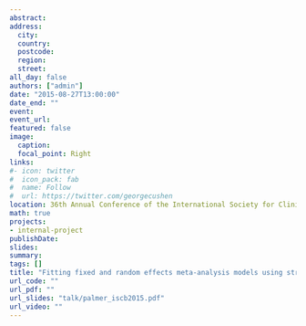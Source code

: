 ```yaml
---
abstract: 
address:
  city: 
  country: 
  postcode: 
  region: 
  street: 
all_day: false
authors: ["admin"]
date: "2015-08-27T13:00:00"
date_end: ""
event: 
event_url: 
featured: false
image:
  caption: 
  focal_point: Right
links:
#- icon: twitter
#  icon_pack: fab
#  name: Follow
#  url: https://twitter.com/georgecushen
location: 36th Annual Conference of the International Society for Clinical Biostatistics, Utrecht, Netherlands
math: true
projects:
- internal-project
publishDate: 
slides: 
summary: 
tags: []
title: "Fitting fixed and random effects meta-analysis models using structural equation models"
url_code: ""
url_pdf: ""
url_slides: "talk/palmer_iscb2015.pdf"
url_video: ""
---
```


